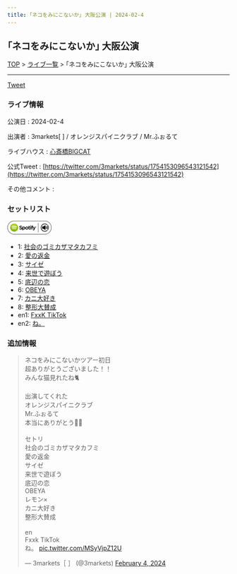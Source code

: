 ```yaml
---
title: ｢ネコをみにこないか｣ 大阪公演 | 2024-02-4
---
```

## ｢ネコをみにこないか｣ 大阪公演

[TOP](/setlist/) > [ライブ一覧](lives.html) > ｢ネコをみにこないか｣ 大阪公演

___

<a href="https://twitter.com/share?ref_src=twsrc%5Etfw" data-text="3markets[ ]セットリスト > ｢ネコをみにこないか｣ 大阪公演" class="twitter-share-button" data-via="3markets" data-hashtags="3markets" data-related="3markets" data-show-count="false">Tweet</a>

### ライブ情報

公演日
:    2024-02-4

出演者
:    3markets[ ] / オレンジスパイニクラブ / Mr.ふぉるて

ライブハウス
:    [心斎橋BIGCAT](livehouse055.html)

公式Tweet
:    [https://twitter.com/3markets/status/1754153096543121542](https://twitter.com/3markets/status/1754153096543121542)

その他コメント
:    

### セットリスト


[![play with spotify](images/spotify-icon.png)](https://open.spotify.com/playlist/0001FLecVfbBboTE4jzcaZ)



*  1: [社会のゴミカザマタカフミ](song002.html)
*  2: [愛の返金](song012.html)
*  3: [サイゼ](song004.html)
*  4: [来世で遊ぼう](song075.html)
*  5: [底辺の恋](song008.html)
*  6: [OBEYA](song021.html)
*  7: [カニ大好き](song079.html)
*  8: [整形大賛成](song005.html)
*  en1: [FxxK TikTok](song082.html)
*  en2: [ね。](song076.html)


### 追加情報



<blockquote class="twitter-tweet"><p lang="ja" dir="ltr">ネコをみにこないかツアー初日<br>超ありがとうございました！！<br>みんな猫見れたね🐈<br><br>出演してくれた<br>オレンジスパイニクラブ<br>Mr.ふぉるて<br>本当にありがとう🫶🫶<br><br>セトリ<br>社会のゴミカザマタカフミ<br>愛の返金<br>サイゼ<br>来世で遊ぼう<br>底辺の恋<br>OBEYA<br>レモン×<br>カニ大好き<br>整形大賛成<br><br>en<br>Fxxk TikTok<br>ね。 <a href="https://t.co/MSyVjpZ12U">pic.twitter.com/MSyVjpZ12U</a></p>&mdash; 3markets［ ］ (@3markets) <a href="https://twitter.com/3markets/status/1754153096543121542?ref_src=twsrc%5Etfw">February 4, 2024</a></blockquote>
<script async src="https://platform.twitter.com/widgets.js" charset="utf-8"></script>




<script async src="https://platform.twitter.com/widgets.js" charset="utf-8"></script>